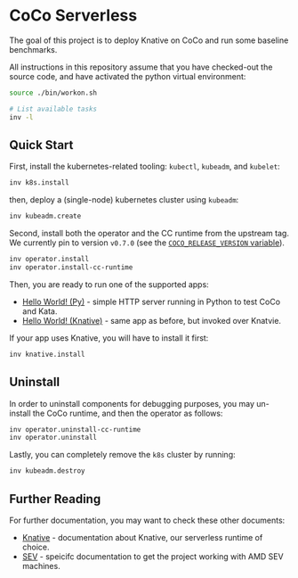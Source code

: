 # CoCo Serverless

The goal of this project is to deploy Knative on CoCo and run some baseline benchmarks.

All instructions in this repository assume that you have checked-out the source code, and have activated the python virtual environment:

```bash
source ./bin/workon.sh

# List available tasks
inv -l
```

## Quick Start

First, install the kubernetes-related tooling: `kubectl`, `kubeadm`, and `kubelet`:

```bash
inv k8s.install
```

then, deploy a (single-node) kubernetes cluster using `kubeadm`:

```bash
inv kubeadm.create
```

Second, install both the operator and the CC runtime from the upstream tag.
We currently pin to version `v0.7.0` (see the [`COCO_RELEASE_VERSION` variable](https://github.com/csegarragonz/coco-serverless/tree/main/tasks/util/env.py)).

```bash
inv operator.install
inv operator.install-cc-runtime
```

Then, you are ready to run one of the supported apps:
* [Hello World! (Py)](./docs/helloworld_py.md) - simple HTTP server running in Python to test CoCo and Kata.
* [Hello World! (Knative)](./docs/helloworld_knative.md) - same app as before, but invoked over Knatvie.

If your app uses Knative, you will have to install it first:

```bash
inv knative.install
```

## Uninstall

In order to uninstall components for debugging purposes, you may un-install the CoCo runtime, and then the operator as follows:

```bash
inv operator.uninstall-cc-runtime
inv operator.uninstall
```

Lastly, you can completely remove the `k8s` cluster by running:

```bash
inv kubeadm.destroy
```

## Further Reading

For further documentation, you may want to check these other documents:
* [Knative](./docs/knative.md) - documentation about Knative, our serverless runtime of choice.
* [SEV](./docs/sev.md) - speicifc documentation to get the project working with AMD SEV machines.
